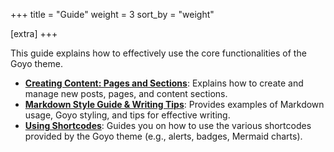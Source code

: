 +++
title = "Guide"
weight = 3
sort_by = "weight"

[extra]
+++

This guide explains how to effectively use the core functionalities of the Goyo theme.

-   **[Creating Content: Pages and Sections](./creating_page/)**: Explains how to create and manage new posts, pages, and content sections.
-   **[Markdown Style Guide & Writing Tips](./markdown_style_guide/)**: Provides examples of Markdown usage, Goyo styling, and tips for effective writing.
-   **[Using Shortcodes](../shortcodes/)**: Guides you on how to use the various shortcodes provided by the Goyo theme (e.g., alerts, badges, Mermaid charts).